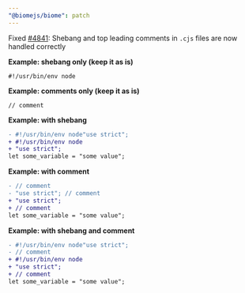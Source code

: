 ```yaml
---
"@biomejs/biome": patch
---
```


Fixed [#4841](https://github.com/biomejs/biome/issues/4841): Shebang and top leading comments in `.cjs` files are now handled correctly

**Example: shebang only (keep it as is)**

```
#!/usr/bin/env node
```

**Example: comments only (keep it as is)**

```
// comment
```

**Example: with shebang**

```diff
- #!/usr/bin/env node"use strict";
+ #!/usr/bin/env node
+ "use strict";
let some_variable = "some value";
```

**Example: with comment**

```diff
- // comment
- "use strict"; // comment
+ "use strict";
+ // comment
let some_variable = "some value";
```

**Example: with shebang and comment**

```diff
- #!/usr/bin/env node"use strict";
- // comment
+ #!/usr/bin/env node
+ "use strict";
+ // comment
let some_variable = "some value";
```
